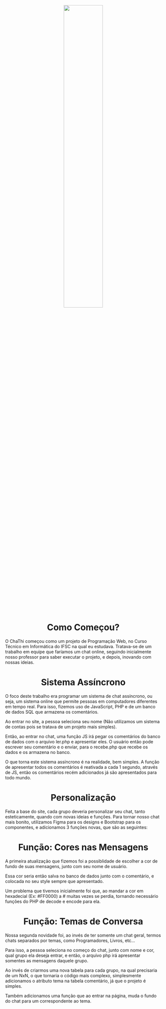 <div align="center">
<img style="width: 50%;" src="https://github.com/Thiago0808/ChaThi/assets/141963700/f84a5060-26e0-4e1d-b9c4-27e630621320" />
</div>

<h1 align="center">Como Começou?</h1>
O ChaThi começou como um projeto de Programação Web, no Curso Técnico em Informática do IFSC na qual eu estudava. Tratava-se de um trabalho em equipe que faríamos um chat online, seguindo inicialmente nosso professor para saber executar o projeto, e depois, inovando com nossas ideias.

<h1 align="center">Sistema Assíncrono</h1>
O foco deste trabalho era programar um sistema de chat assíncrono, ou seja, um sistema online que permite pessoas em computadores diferentes em tempo real. Para isso, fizemos uso de JavaScript, PHP e de um banco de dados SQL que armazena os comentários. 

Ao entrar no site, a pessoa seleciona seu nome (Não utilizamos um sistema de contas pois se tratava de um projeto mais simples).

Então, ao entrar no chat, uma função JS irá pegar os comentários do banco de dados com o arquivo ler.php e apresentar eles. O usuário então pode escrever seu comentário e o enviar, para o recebe.php que recebe os dados e os armazena no banco.

O que torna este sistema assíncrono é na realidade, bem simples. A função de apresentar todos os comentários é reativada a cada 1 segundo, através de JS, então os comentários recém adicionados já são apresentados para todo mundo.

<h1 align="center">Personalização</h1>
Feita a base do site, cada grupo deveria personalizar seu chat, tanto esteticamente, quando com novas ideias e funções. Para tornar nosso chat mais bonito, utilizamos Figma para os designs e Bootstrap para os componentes, e adicionamos 3 funções novas, que são as seguintes:

<h1 align="center">Função: Cores nas Mensagens</h1>
A primeira atualização que fizemos foi a possiblidade de escolher a cor de fundo de suas mensagens, junto com seu nome de usuário.

Essa cor seria então salva no banco de dados junto com o comentário, e colocada no seu style sempre que apresentado.

Um problema que tivemos inicialmente foi que, ao mandar a cor em hexadecial (Ex: #FF0000) a # muitas vezes se perdia, tornando necessário funções do PHP de decode e encode para ela.

<h1 align="center">Função: Temas de Conversa</h1>
Nossa segunda novidade foi, ao invés de ter somente um chat geral, termos chats separados por temas, como Programadores, Livros, etc...

Para isso, a pessoa seleciona no começo do chat, junto com nome e cor, qual grupo ela deseja entrar, e então, o arquivo php irá apresentar somentes as mensagens daquele grupo.

Ao invés de criarmos uma nova tabela para cada grupo, na qual precisaria de um NxN, o que tornaria o código mais complexo, simplesmente adicionamos o atributo tema na tabela comentário, já que o projeto é simples.

Também adicionamos uma função que ao entrar na página, muda o fundo do chat para um correspondente ao tema.
